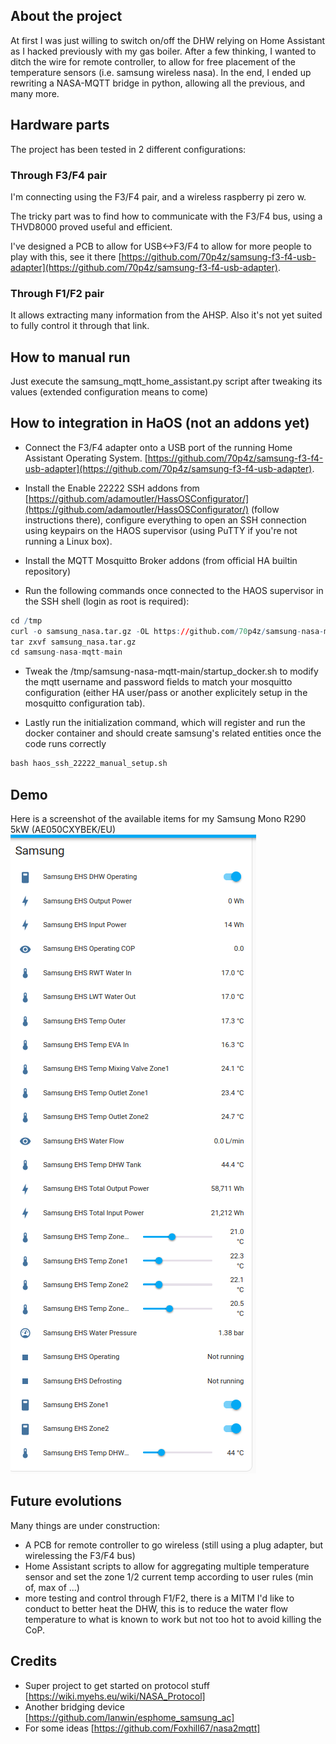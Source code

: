 ## About the project
At first I was just willing to switch on/off the DHW relying on Home Assistant as I hacked previously with my gas boiler.
After a few thinking, I wanted to ditch the wire for remote controller, to allow for free placement of the temperature sensors (i.e. samsung wireless nasa).
In the end, I ended up rewriting a NASA-MQTT bridge in python, allowing all the previous, and many more.

## Hardware parts
The project has been tested in 2 different configurations:

### Through F3/F4 pair
I'm connecting using the F3/F4 pair, and a wireless raspberry pi zero w.

The tricky part was to find how to communicate with the F3/F4 bus, using a THVD8000 proved useful and efficient.

I've designed a PCB to allow for USB<->F3/F4 to allow for more people to play with this, see it there [https://github.com/70p4z/samsung-f3-f4-usb-adapter](https://github.com/70p4z/samsung-f3-f4-usb-adapter).

### Through F1/F2 pair
It allows extracting many information from the AHSP. Also it's not yet suited to fully control it through that link.

## How to manual run
Just execute the samsung_mqtt_home_assistant.py script after tweaking its values (extended configuration means to come)

## How to integration in HaOS (not an addons yet)

* Connect the F3/F4 adapter onto a USB port of the running Home Assistant Operating System. [https://github.com/70p4z/samsung-f3-f4-usb-adapter](https://github.com/70p4z/samsung-f3-f4-usb-adapter).

* Install the Enable 22222 SSH addons from [https://github.com/adamoutler/HassOSConfigurator/](https://github.com/adamoutler/HassOSConfigurator/) (follow instructions there), configure everything to open an SSH connection using keypairs on the HAOS supervisor (using PuTTY if you're not running a Linux box).

* Install the MQTT Mosquitto Broker addons (from official HA builtin repository)

* Run the following commands once connected to the HAOS supervisor in the SSH shell (login as root is required):
``` r
cd /tmp
curl -o samsung_nasa.tar.gz -OL https://github.com/70p4z/samsung-nasa-mqtt/archive/refs/heads/main.tar.gz
tar zxvf samsung_nasa.tar.gz 
cd samsung-nasa-mqtt-main
```
* Tweak the /tmp/samsung-nasa-mqtt-main/startup_docker.sh to modify the mqtt username and password fields to match your mosquitto configuration (either HA user/pass or another explicitely setup in the mosquitto configuration tab).

* Lastly run the initialization command, which will register and run the docker container and should create samsung's related entities once the code runs correctly
``` r
bash haos_ssh_22222_manual_setup.sh
```



## Demo
Here is a screenshot of the available items for my Samsung Mono R290 5kW (AE050CXYBEK/EU)
![alt Home Assistant screenshot](https://github.com/70p4z/samsung-nasa-mqtt/blob/main/home_assistant_list.png?raw=true)

## Future evolutions

Many things are under construction:
  - A PCB for remote controller to go wireless (still using a plug adapter, but wirelessing the F3/F4 bus)
  - Home Assistant scripts to allow for aggregating multiple temperature sensor and set the zone 1/2 current temp according to user rules (min of, max of ...)
  - more testing and control through F1/F2, there is a MITM I'd like to conduct to better heat the DHW, this is to reduce the water flow temperature to what is known to work but not too hot to avoid killing the CoP.

## Credits

- Super project to get started on protocol stuff [https://wiki.myehs.eu/wiki/NASA_Protocol]
- Another bridging device [https://github.com/lanwin/esphome_samsung_ac]
- For some ideas [https://github.com/Foxhill67/nasa2mqtt]
